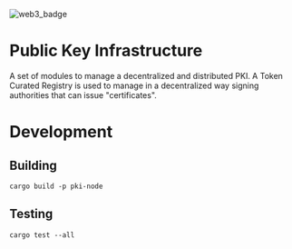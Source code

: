 ![web3_badge](https://user-images.githubusercontent.com/10683430/77575916-73c7ab00-6e91-11ea-8797-e24ff7c7c85c.png)

# Public Key Infrastructure
A set of modules to manage a decentralized and distributed PKI. A Token Curated Registry
is used to manage in a decentralized way signing authorities that can issue "certificates".

# Development

## Building
```
cargo build -p pki-node
```

## Testing
```
cargo test --all
```

